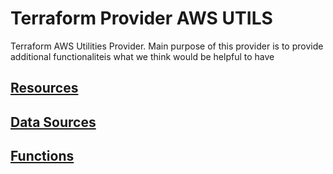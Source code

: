 # Terraform Provider AWS UTILS

Terraform AWS Utilities Provider. Main purpose of this provider is to provide additional functionaliteis what we think would be helpful to have

## [Resources](./docs/resources/)
## [Data Sources](./docs/data-sources/)
## [Functions](./docs/functions/)
